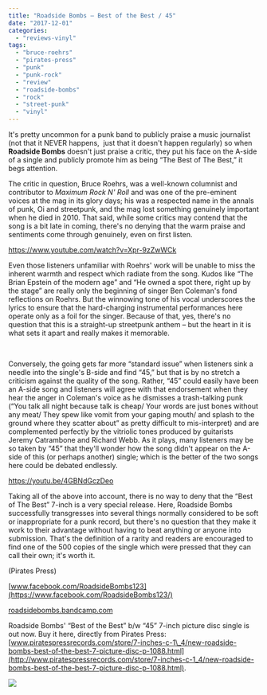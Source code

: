 ```yaml
---
title: "Roadside Bombs – Best of the Best / 45"
date: "2017-12-01"
categories: 
  - "reviews-vinyl"
tags: 
  - "bruce-roehrs"
  - "pirates-press"
  - "punk"
  - "punk-rock"
  - "review"
  - "roadside-bombs"
  - "rock"
  - "street-punk"
  - "vinyl"
---
```


It's pretty uncommon for a punk band to publicly praise a music journalist (not that it NEVER happens,  just that it doesn't happen regularly) so when **Roadside Bombs** doesn't just praise a critic, they put his face on the A-side of a single and publicly promote him as being “The Best of The Best,” it begs attention.

The critic in question, Bruce Roehrs, was a well-known columnist and contributor to _Maximum Rock N' Roll_ and was one of the pre-eminent voices at the mag in its glory days; his was a respected name in the annals of punk, Oi and streetpunk, and the mag lost something genuinely important when he died in 2010. That said, while some critics may contend that the song is a bit late in coming, there's no denying that the warm praise and sentiments come through genuinely, even on first listen.

https://www.youtube.com/watch?v=Xpr-9zZwWCk

Even those listeners unfamiliar with Roehrs' work will be unable to miss the inherent warmth and respect which radiate from the song. Kudos like “The Brian Epstein of the modern age” and “He owned a spot there, right up by the stage” are really only the beginning of singer Ben Coleman's fond reflections on Roehrs. But the winnowing tone of his vocal underscores the lyrics to ensure that the hard-charging instrumental performances here operate only as a foil for the singer. Because of that, yes, there's no question that this is a straight-up streetpunk anthem – but the heart in it is what sets it apart and really makes it memorable.

 

Conversely, the going gets far more “standard issue” when listeners sink a needle into the single's B-side and find “45,” but that is by no stretch a criticism against the quality of the song. Rather, “45” could easily have been an A-side song and listeners will agree with that endorsement when they hear the anger in Coleman's voice as he dismisses a trash-talking punk (“You talk all night because talk is cheap/ Your words are just bones without any meat/ They spew like vomit from your gaping mouth/ and splash to the ground where they scatter about” as pretty difficult to mis-interpret) and are complemented perfectly by the vitriolic tones produced by guitarists Jeremy Catrambone and Richard Webb. As it plays, many listeners may be so taken by “45” that they'll wonder how the song didn't appear on the A-side of this (or perhaps another) single; which is the better of the two songs here could be debated endlessly.

https://youtu.be/4GBNdGczDeo

Taking all of the above into account, there is no way to deny that the “Best of The Best” 7-inch is a very special release. Here, Roadside Bombs successfully transgresses into several things normally considered to be soft or inappropriate for a punk record, but there's no question that they make it work to their advantage without having to beat anything or anyone into submission. That's the definition of a rarity and readers are encouraged to find one of the 500 copies of the single which were pressed that they can call their own; it's worth it.

(Pirates Press)

[www.facebook.com/RoadsideBombs123](https://www.facebook.com/RoadsideBombs123/)

[roadsidebombs.bandcamp.com](https://roadsidebombs.bandcamp.com/)

Roadside Bombs' “Best of the Best” b/w “45” 7-inch picture disc single is out now. Buy it here, directly from Pirates Press: [www.piratespressrecords.com/store/7-inches-c-1\_4/new-roadside-bombs-best-of-the-best-7-picture-disc-p-1088.html](http://www.piratespressrecords.com/store/7-inches-c-1_4/new-roadside-bombs-best-of-the-best-7-picture-disc-p-1088.html).

![](https://hellbound.ca/wp-content/uploads/2017/12/PPR182_vinyl.jpg)
